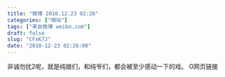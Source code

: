 ```yaml
---
title: "微博 2010.12.23 02:26"
categories: ["嘀咕"]
tags: ["来自微博 weibo.com"]
draft: false
slug: "CFxK7J"
date: "2010-12-23 02:26:00"
---
```


<p>非诚勿扰2呢，就是纯娘们，和纯爷们，都会被至少感动一下的戏。 O网页链接 ​​​​</p>
